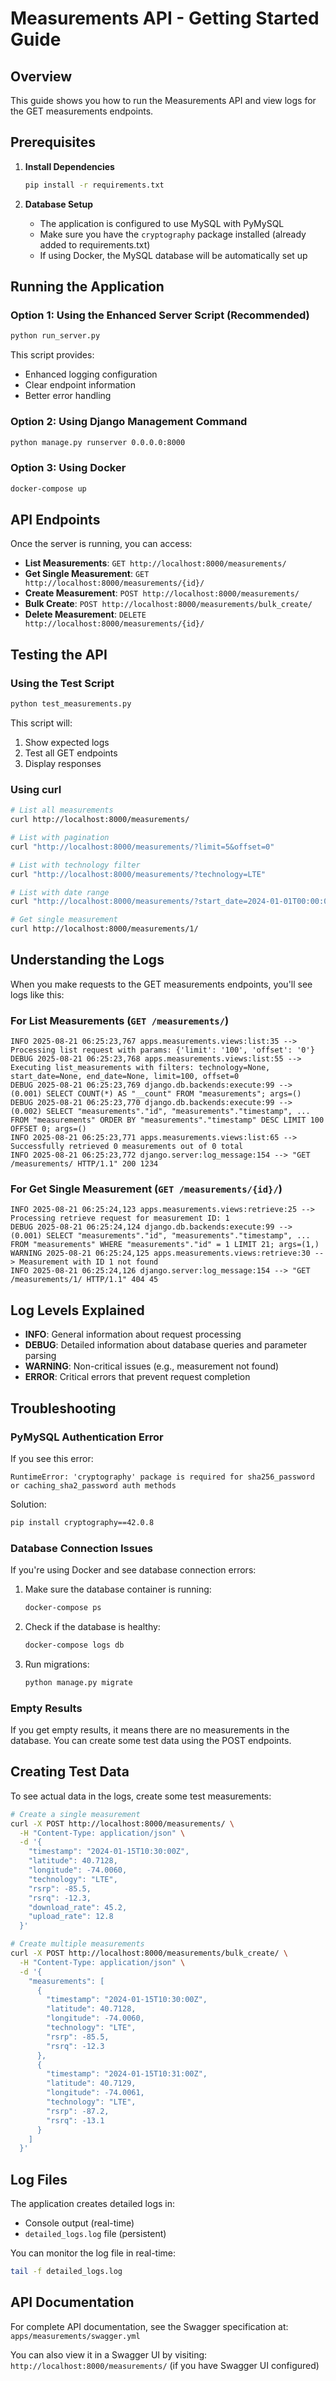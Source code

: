 # Measurements API - Getting Started Guide

## Overview

This guide shows you how to run the Measurements API and view logs for the GET measurements endpoints.

## Prerequisites

1. **Install Dependencies**
   ```bash
   pip install -r requirements.txt
   ```

2. **Database Setup**
   - The application is configured to use MySQL with PyMySQL
   - Make sure you have the `cryptography` package installed (already added to requirements.txt)
   - If using Docker, the MySQL database will be automatically set up

## Running the Application

### Option 1: Using the Enhanced Server Script (Recommended)

```bash
python run_server.py
```

This script provides:
- Enhanced logging configuration
- Clear endpoint information
- Better error handling

### Option 2: Using Django Management Command

```bash
python manage.py runserver 0.0.0.0:8000
```

### Option 3: Using Docker

```bash
docker-compose up
```

## API Endpoints

Once the server is running, you can access:

- **List Measurements**: `GET http://localhost:8000/measurements/`
- **Get Single Measurement**: `GET http://localhost:8000/measurements/{id}/`
- **Create Measurement**: `POST http://localhost:8000/measurements/`
- **Bulk Create**: `POST http://localhost:8000/measurements/bulk_create/`
- **Delete Measurement**: `DELETE http://localhost:8000/measurements/{id}/`

## Testing the API

### Using the Test Script

```bash
python test_measurements.py
```

This script will:
1. Show expected logs
2. Test all GET endpoints
3. Display responses

### Using curl

```bash
# List all measurements
curl http://localhost:8000/measurements/

# List with pagination
curl "http://localhost:8000/measurements/?limit=5&offset=0"

# List with technology filter
curl "http://localhost:8000/measurements/?technology=LTE"

# List with date range
curl "http://localhost:8000/measurements/?start_date=2024-01-01T00:00:00Z&end_date=2024-12-31T23:59:59Z"

# Get single measurement
curl http://localhost:8000/measurements/1/
```

## Understanding the Logs

When you make requests to the GET measurements endpoints, you'll see logs like this:

### For List Measurements (`GET /measurements/`)

```
INFO 2025-08-21 06:25:23,767 apps.measurements.views:list:35 --> Processing list request with params: {'limit': '100', 'offset': '0'}
DEBUG 2025-08-21 06:25:23,768 apps.measurements.views:list:55 --> Executing list_measurements with filters: technology=None, start_date=None, end_date=None, limit=100, offset=0
DEBUG 2025-08-21 06:25:23,769 django.db.backends:execute:99 --> (0.001) SELECT COUNT(*) AS "__count" FROM "measurements"; args=()
DEBUG 2025-08-21 06:25:23,770 django.db.backends:execute:99 --> (0.002) SELECT "measurements"."id", "measurements"."timestamp", ... FROM "measurements" ORDER BY "measurements"."timestamp" DESC LIMIT 100 OFFSET 0; args=()
INFO 2025-08-21 06:25:23,771 apps.measurements.views:list:65 --> Successfully retrieved 0 measurements out of 0 total
INFO 2025-08-21 06:25:23,772 django.server:log_message:154 --> "GET /measurements/ HTTP/1.1" 200 1234
```

### For Get Single Measurement (`GET /measurements/{id}/`)

```
INFO 2025-08-21 06:25:24,123 apps.measurements.views:retrieve:25 --> Processing retrieve request for measurement ID: 1
DEBUG 2025-08-21 06:25:24,124 django.db.backends:execute:99 --> (0.001) SELECT "measurements"."id", "measurements"."timestamp", ... FROM "measurements" WHERE "measurements"."id" = 1 LIMIT 21; args=(1,)
WARNING 2025-08-21 06:25:24,125 apps.measurements.views:retrieve:30 --> Measurement with ID 1 not found
INFO 2025-08-21 06:25:24,126 django.server:log_message:154 --> "GET /measurements/1/ HTTP/1.1" 404 45
```

## Log Levels Explained

- **INFO**: General information about request processing
- **DEBUG**: Detailed information about database queries and parameter parsing
- **WARNING**: Non-critical issues (e.g., measurement not found)
- **ERROR**: Critical errors that prevent request completion

## Troubleshooting

### PyMySQL Authentication Error

If you see this error:
```
RuntimeError: 'cryptography' package is required for sha256_password or caching_sha2_password auth methods
```

Solution:
```bash
pip install cryptography==42.0.8
```

### Database Connection Issues

If you're using Docker and see database connection errors:

1. Make sure the database container is running:
   ```bash
   docker-compose ps
   ```

2. Check if the database is healthy:
   ```bash
   docker-compose logs db
   ```

3. Run migrations:
   ```bash
   python manage.py migrate
   ```

### Empty Results

If you get empty results, it means there are no measurements in the database. You can create some test data using the POST endpoints.

## Creating Test Data

To see actual data in the logs, create some test measurements:

```bash
# Create a single measurement
curl -X POST http://localhost:8000/measurements/ \
  -H "Content-Type: application/json" \
  -d '{
    "timestamp": "2024-01-15T10:30:00Z",
    "latitude": 40.7128,
    "longitude": -74.0060,
    "technology": "LTE",
    "rsrp": -85.5,
    "rsrq": -12.3,
    "download_rate": 45.2,
    "upload_rate": 12.8
  }'

# Create multiple measurements
curl -X POST http://localhost:8000/measurements/bulk_create/ \
  -H "Content-Type: application/json" \
  -d '{
    "measurements": [
      {
        "timestamp": "2024-01-15T10:30:00Z",
        "latitude": 40.7128,
        "longitude": -74.0060,
        "technology": "LTE",
        "rsrp": -85.5,
        "rsrq": -12.3
      },
      {
        "timestamp": "2024-01-15T10:31:00Z",
        "latitude": 40.7129,
        "longitude": -74.0061,
        "technology": "LTE",
        "rsrp": -87.2,
        "rsrq": -13.1
      }
    ]
  }'
```

## Log Files

The application creates detailed logs in:
- Console output (real-time)
- `detailed_logs.log` file (persistent)

You can monitor the log file in real-time:
```bash
tail -f detailed_logs.log
```

## API Documentation

For complete API documentation, see the Swagger specification at:
`apps/measurements/swagger.yml`

You can also view it in a Swagger UI by visiting:
`http://localhost:8000/measurements/` (if you have Swagger UI configured) 